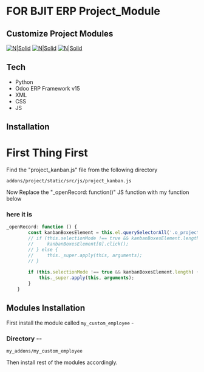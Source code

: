 
# FOR BJIT ERP Project_Module
## Customize Project Modules

[![N|Solid](https://img.shields.io/badge/Odoo-Made%20with%20%E2%9D%A4%EF%B8%8F%20by%20Shahriar%20Amin-brightgreen)](https://ishahriar94.github.io/)
[![N|Solid](https://img.shields.io/badge/Version-Odoo%2015-informational)](https://github.com/odoo/odoo)
[![N|Solid](https://img.shields.io/badge/Odoo%2015-Community-red)](https://github.com/odoo/odoo)





## Tech

- Python
- Odoo ERP Framework v15
- XML
- CSS
- JS

## Installation

# First Thing First 

Find the "project_kanban.js" file from the following directory 

```addons/project/static/src/js/project_kanban.js```

Now Replace the "_openRecord: function()" JS function with my function below 
### here it is 

```javascript
_openRecord: function () {
        const kanbanBoxesElement = this.el.querySelectorAll('.o_project_kanban_boxes a');
        // if (this.selectionMode !== true && kanbanBoxesElement.length) {
        //     kanbanBoxesElement[0].click();
        // } else {
        //     this._super.apply(this, arguments);
        // }
        
        if (this.selectionMode !== true && kanbanBoxesElement.length) {
            this._super.apply(this, arguments);
        }
    }
```

## Modules Installation

First install the module called `my_custom_employee` - 

### Directory -- 

```my_addons/my_custom_employee```

Then install rest of the modules accordingly.
